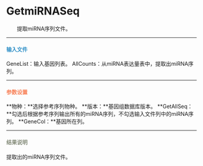 # GetmiRNASeq
　　提取miRNA序列文件。
***
#### **<i class="fa fa-dot-circle-o" aria-hidden="true" style="color:#3090C7"></i><span style="color:#3090C7"> 输入文件**
GeneList：输入基因列表。
AllCounts：从miRNA表达量表中，提取出miRNA序列。

***
#### **<i class="fa fa-cog" aria-hidden="true" style="color:#F88158"></i> <span style="color:#F88158">参数设置**
**物种：**选择参考序列物种。
**版本：**基因组数据库版本。
**GetAllSeq：**勾选后根据参考序列输出所有的miRNA序列，不勾选输入文件列中的miRNA序列。
**GeneCol：**基因所在列。

***
#### **<i class="fa fa-file-text" aria-hidden="true" style="color:#848b79"></i><span style="color:#848b79"> 结果说明**　
提取出的miRNA序列文件。
<div style="text-align:center">
<img data-src="1.png" width="600px" ></img></div>